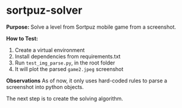 # sortpuz-solver

**Purpose:**
Solve a level from Sortpuz mobile game from a screenshot.

**How to Test:**
1. Create a virtual environment
2. Install dependencies from requirements.txt
3. Run `test_img_parse.py`, in the root folder
4. It will plot the parsed `game2.jpeg` screenshot

**Observations**
As of now, it only uses hard-coded rules to parse a screenshot into python objects.

The next step is to create the solving algorithm.
